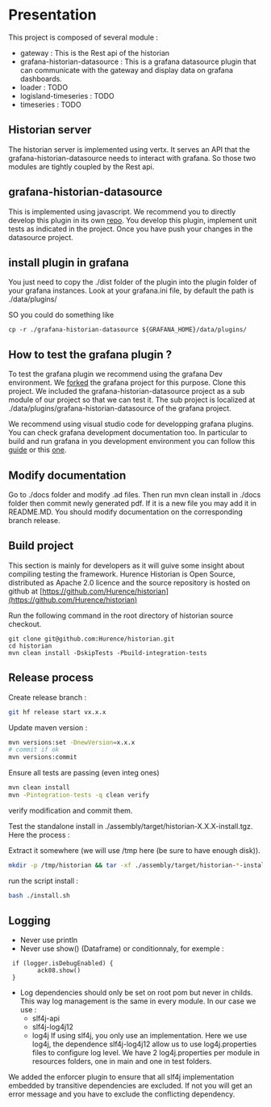 # Presentation

This project is composed of several module : 

* gateway : This is the Rest api of the historian
* grafana-historian-datasource : This is a grafana datasource plugin that can communicate with the gateway and display data on grafana dashboards.
* loader : TODO
* logisland-timeseries : TODO
* timeseries : TODO

## Historian server

The historian server is implemented using vertx. 
It serves an API that the grafana-historian-datasource needs to interact with grafana.
So those two modules are tightly coupled by the Rest api.

## grafana-historian-datasource

This is implemented using javascript. We recommend you to directly develop this plugin in its own
 [repo](https://github.com/Hurence/grafana-historian-datasource).
You develop this plugin, implement unit tests as indicated in the project. Once you have push your changes in the datasource project.

## install plugin in grafana

You just need to copy the ./dist folder of the plugin into the plugin folder of your grafana instances. Look at your
grafana.ini file, by default the path is ./data/plugins/

SO you could do something like
 
 ``` shell script
cp -r ./grafana-historian-datasource ${GRAFANA_HOME}/data/plugins/
```

## How to test the grafana plugin ?

To test the grafana plugin we recommend using the grafana Dev environment. We [forked](https://github.com/Hurence/grafana) the grafana project for this purpose.
Clone this project. We included the grafana-historian-datasource project as a sub module of our project so that we can test it.
The sub project is localized at ./data/plugins/grafana-historian-datasource of the grafana project.

We recommend using visual studio code for developping grafana plugins. You can check grafana development documentation too.
In particular to build and run grafana in you development environment you can follow this [guide](https://github.com/grafana/grafana/blob/master/contribute/developer-guide.md) or this [one](https://medium.com/@ivanahuckova/how-to-contribute-to-grafana-as-junior-dev-c01fe3064502).

## Modify documentation

Go to ./docs folder and modify .ad files. Then run mvn clean install in ./docs folder then commit newly generated pdf.
If it is a new file you may add it in README.MD. You should modify documentation on the corresponding branch release. 

## Build project
This section is mainly for developers as it will guive some insight about compiling testing the framework.
Hurence Historian is Open Source, distributed as Apache 2.0 licence and the source repository is hosted on github at [https://github.com/Hurence/historian](https://github.com/Hurence/historian)

Run the following command in the root directory of historian source checkout.

    git clone git@github.com:Hurence/historian.git
    cd historian
    mvn clean install -DskipTests -Pbuild-integration-tests

## Release process

Create release branch :

```bash
git hf release start vx.x.x
```

Update maven version :

```bash
mvn versions:set -DnewVersion=x.x.x
# commit if ok
mvn versions:commit
```

Ensure all tests are passing (even integ ones)

```bash
mvn clean install
mvn -Pintegration-tests -q clean verify
```


verify modification and commit them.

Test the standalone install in ./assembly/target/historian-X.X.X-install.tgz.
Here the process :

Extract it somewhere (we will use /tmp here (be sure to have enough disk)).

```bash
mkdir -p /tmp/historian && tar -xf ./assembly/target/historian-*-install.tgz -C /tmp/historian
```
run the script install :

```bash
bash ./install.sh
```
    
## Logging

* Never use println
* Never use show() (Dataframe) or conditionnaly, for exemple :
```
 if (logger.isDebugEnabled) {
        ack08.show()
 }
```
* Log dependencies should only be set on root pom but never in childs. This way log management is the same in every module.
In our case we use :
  * slf4j-api
  * slf4j-log4j12
  * log4j
If using slf4j, you only use an implementation. Here we use log4j, the dependence slf4j-log4j12 allow
us to use log4j.properties files to configure log level. We have 2 log4j.properties per module in resources folders,
one in main and one in test folders.
  
We added the enforcer plugin to ensure that all slf4j implementation embedded by transitive dependencies are excluded.
If not you will get an error message and you have to exclude the conflicting dependency.


